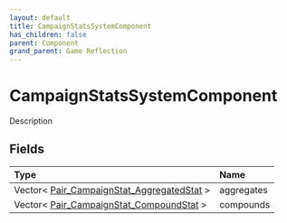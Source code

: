```yaml
---
layout: default
title: CampaignStatsSystemComponent
has_children: false
parent: Component
grand_parent: Game Reflection
---
```

# CampaignStatsSystemComponent
Description 

## Fields
| Type | Name |
|:-------------|:--------------|
| Vector< [Pair_CampaignStat_AggregatedStat](/game-reflection/classes/pair__campaign_stat__aggregated_stat.md) > | aggregates |
| Vector< [Pair_CampaignStat_CompoundStat](/game-reflection/classes/pair__campaign_stat__compound_stat.md) > | compounds |

